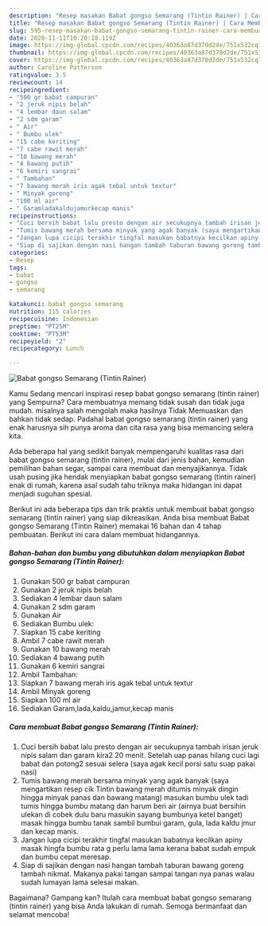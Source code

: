 ```yaml
---
description: "Resep masakan Babat gongso Semarang (Tintin Rainer) | Cara Membuat Babat gongso Semarang (Tintin Rainer) Yang Enak Dan Lezat"
title: "Resep masakan Babat gongso Semarang (Tintin Rainer) | Cara Membuat Babat gongso Semarang (Tintin Rainer) Yang Enak Dan Lezat"
slug: 595-resep-masakan-babat-gongso-semarang-tintin-rainer-cara-membuat-babat-gongso-semarang-tintin-rainer-yang-enak-dan-lezat
date: 2020-11-11T10:20:18.119Z
image: https://img-global.cpcdn.com/recipes/40363a87d370d2de/751x532cq70/babat-gongso-semarang-tintin-rainer-foto-resep-utama.jpg
thumbnail: https://img-global.cpcdn.com/recipes/40363a87d370d2de/751x532cq70/babat-gongso-semarang-tintin-rainer-foto-resep-utama.jpg
cover: https://img-global.cpcdn.com/recipes/40363a87d370d2de/751x532cq70/babat-gongso-semarang-tintin-rainer-foto-resep-utama.jpg
author: Caroline Patterson
ratingvalue: 3.5
reviewcount: 14
recipeingredient:
- "500 gr babat campuran"
- "2 jeruk nipis belah"
- "4 lembar daun salam"
- "2 sdm garam"
- " Air"
- " Bumbu ulek"
- "15 cabe keriting"
- "7 cabe rawit merah"
- "10 bawang merah"
- "4 bawang putih"
- "6 kemiri sangrai"
- " Tambahan"
- "7 bawang merah iris agak tebal untuk textur"
- " Minyak goreng"
- "100 ml air"
- " Garamladakaldujamurkecap manis"
recipeinstructions:
- "Cuci bersih babat lalu presto dengan air secukupnya tambah irisan jeruk nipis salam dan garam kira2 20 menit. Setelah uap panas hilang cuci lagi babat dan potong2 sesuai selera (saya agak kecil porsi satu suap pakai nasi)"
- "Tumis bawang merah bersama minyak yang agak banyak (saya mengartikan resep cik Tintin bawang merah ditumis minyak dingin hingga minyak panas dan bawang matang) masukan bumbu ulek tadi tumis hingga bumbu matang dan harum beri air (airnya buat bersihin ulekan di cobek dulu baru masukin sayang bumbunya ketel banget) masak hingga bumbu tanak sambil bumbui garam, gula, lada kaldu jmur dan kecap manis."
- "Jangan lupa cicipi terakhir tingfal masukan babatnya kecilkan apiny masak hingfa bumbu rata g perlu lama lama kerana babat sudah empuk dan bumbu cepat meresap."
- "Siap di sajikan dengan nasi hangan tambah taburan bawang goreng tambah nikmat. Makanya pakai tangan sampai tangan nya panas walau sudah lumayan lama selesai makan."
categories:
- Resep
tags:
- babat
- gongso
- semarang

katakunci: babat gongso semarang 
nutrition: 115 calories
recipecuisine: Indonesian
preptime: "PT25M"
cooktime: "PT53M"
recipeyield: "2"
recipecategory: Lunch

---
```



![Babat gongso Semarang (Tintin Rainer)](https://img-global.cpcdn.com/recipes/40363a87d370d2de/751x532cq70/babat-gongso-semarang-tintin-rainer-foto-resep-utama.jpg)

Kamu Sedang mencari inspirasi resep babat gongso semarang (tintin rainer) yang Sempurna? Cara membuatnya memang tidak susah dan tidak juga mudah. misalnya salah mengolah maka hasilnya Tidak Memuaskan dan bahkan tidak sedap. Padahal babat gongso semarang (tintin rainer) yang enak harusnya sih punya aroma dan cita rasa yang bisa memancing selera kita.

Ada beberapa hal yang sedikit banyak mempengaruhi kualitas rasa dari babat gongso semarang (tintin rainer), mulai dari jenis bahan, kemudian pemilihan bahan segar, sampai cara membuat dan menyajikannya. Tidak usah pusing jika hendak menyiapkan babat gongso semarang (tintin rainer) enak di rumah, karena asal sudah tahu triknya maka hidangan ini dapat menjadi suguhan spesial.




Berikut ini ada beberapa tips dan trik praktis untuk membuat babat gongso semarang (tintin rainer) yang siap dikreasikan. Anda bisa membuat Babat gongso Semarang (Tintin Rainer) memakai 16 bahan dan 4 tahap pembuatan. Berikut ini cara dalam membuat hidangannya.

<!--inarticleads1-->

##### Bahan-bahan dan bumbu yang dibutuhkan dalam menyiapkan Babat gongso Semarang (Tintin Rainer):

1. Gunakan 500 gr babat campuran
1. Gunakan 2 jeruk nipis belah
1. Sediakan 4 lembar daun salam
1. Gunakan 2 sdm garam
1. Gunakan  Air
1. Sediakan  Bumbu ulek:
1. Siapkan 15 cabe keriting
1. Ambil 7 cabe rawit merah
1. Gunakan 10 bawang merah
1. Sediakan 4 bawang putih
1. Gunakan 6 kemiri sangrai
1. Ambil  Tambahan:
1. Siapkan 7 bawang merah iris agak tebal untuk textur
1. Ambil  Minyak goreng
1. Siapkan 100 ml air
1. Sediakan  Garam,lada,kaldu,jamur,kecap manis




<!--inarticleads2-->

##### Cara membuat Babat gongso Semarang (Tintin Rainer):

1. Cuci bersih babat lalu presto dengan air secukupnya tambah irisan jeruk nipis salam dan garam kira2 20 menit. Setelah uap panas hilang cuci lagi babat dan potong2 sesuai selera (saya agak kecil porsi satu suap pakai nasi)
1. Tumis bawang merah bersama minyak yang agak banyak (saya mengartikan resep cik Tintin bawang merah ditumis minyak dingin hingga minyak panas dan bawang matang) masukan bumbu ulek tadi tumis hingga bumbu matang dan harum beri air (airnya buat bersihin ulekan di cobek dulu baru masukin sayang bumbunya ketel banget) masak hingga bumbu tanak sambil bumbui garam, gula, lada kaldu jmur dan kecap manis.
1. Jangan lupa cicipi terakhir tingfal masukan babatnya kecilkan apiny masak hingfa bumbu rata g perlu lama lama kerana babat sudah empuk dan bumbu cepat meresap.
1. Siap di sajikan dengan nasi hangan tambah taburan bawang goreng tambah nikmat. Makanya pakai tangan sampai tangan nya panas walau sudah lumayan lama selesai makan.




Bagaimana? Gampang kan? Itulah cara membuat babat gongso semarang (tintin rainer) yang bisa Anda lakukan di rumah. Semoga bermanfaat dan selamat mencoba!
